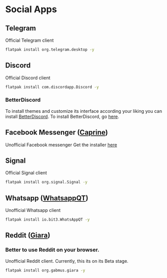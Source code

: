 # Social Apps
## Telegram
Official Telegram client
```bash
flatpak install org.telegram.desktop -y
```
## Discord
Official Discord client
```bash
flatpak install com.discordapp.Discord -y
```
### BetterDiscord
To install themes and customize its interface according your liking you can install [BetterDiscord](https://betterdiscord.net/home/). To install BetterDiscord, go [here](https://gist.github.com/ObserverOfTime/d7e60eb9aa7fe837545c8cb77cf31172).
## Facebook Messenger ([Caprine](https://github.com/sindresorhus/caprine))
Unofficial Facebook messenger 
Get the installer [here](https://github.com/sindresorhus/caprine/releases)
## Signal
Official Signal client
```bash
flatpak install org.signal.Signal -y
```
## Whatsapp ([WhatsappQT](https://gitlab.com/bit3/whatsappqt))
Unofficial Whatsapp client
```bash
flatpak install io.bit3.WhatsAppQT -y
```
## Reddit ([Giara](https://giara.gabmus.org/#install))
### Better to use Reddit on your browser.
Unofficial Reddit client. Currently, this its on its Beta stage.
```bash
flatpak install org.gabmus.giara -y
```
